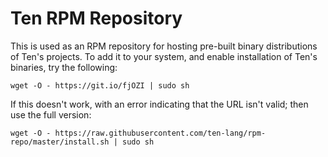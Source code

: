 # Ten RPM Repository
This is used as an RPM repository for hosting pre-built binary
distributions of Ten's projects.  To add it to your system,
and enable installation of Ten's binaries, try the following:

    wget -O - https://git.io/fjOZI | sudo sh

If this doesn't work, with an error indicating that the URL
isn't valid; then use the full version:

    wget -O - https://raw.githubusercontent.com/ten-lang/rpm-repo/master/install.sh | sudo sh
